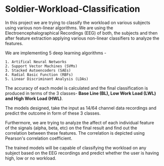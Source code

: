 # Soldier-Workload-Classification

In this project we are trying to classify the workload on various subjects using various non-linear algorithms. We are using the Electroencephalographical Recordings (EEG) of both, the subjects and then after feature 
extraction applying various non-linear classifiers to analyze the features.
      
We are implementing 5 deep learning algorithms - 
		  
	1. Artifical Neural Networks
	2. Support Vector Machines (SVMs)
	3. Stacked Autoencoders (SAEs)
	4. Radial Basic Function (RBFs)
	5. Linear Discriminant Analysis (LDAs) 
      
The accuracy of each model is calculated and the final classification is produced in terms of the 3 classes-
**Base Line (BL), Low Work Load (LWL) and High Work Load (HWL)**.  

The models designed, take the input as 14/64 channel data recordings and predict the outcome in form of these 3
classes. 

Furthermore, we are trying to analyze the affect of each individual feature of the signals (alpha, beta, etc)
on the final result and find out the correlation between these features.
The correlation is depicted using Pearson's correlation coefficient. 

The trained models will be capable of classifying the workload on any subject based 
on the EEG recordings and predict whether the user is having high, low or no workload. 